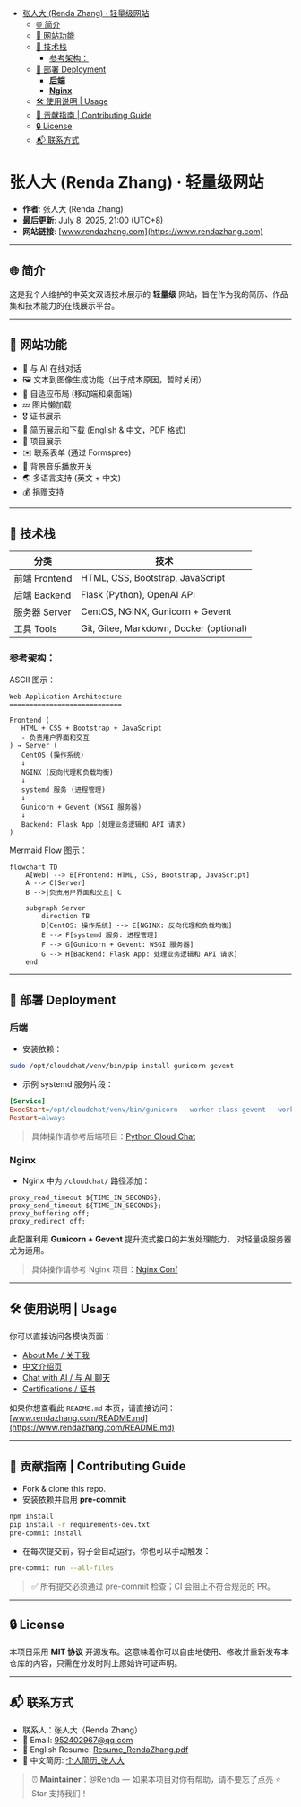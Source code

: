 <!-- START doctoc generated TOC please keep comment here to allow auto update -->
<!-- DON'T EDIT THIS SECTION, INSTEAD RE-RUN doctoc TO UPDATE -->
<!-- DON'T EDIT THIS SECTION, INSTEAD RE-RUN doctoc TO UPDATE -->

- [张人大 (Renda Zhang) · 轻量级网站](#%E5%BC%A0%E4%BA%BA%E5%A4%A7-renda-zhang-%C2%B7-%E8%BD%BB%E9%87%8F%E7%BA%A7%E7%BD%91%E7%AB%99)
  - [🌐 简介](#-%E7%AE%80%E4%BB%8B)
  - [📌 网站功能](#-%E7%BD%91%E7%AB%99%E5%8A%9F%E8%83%BD)
  - [🧠 技术栈](#-%E6%8A%80%E6%9C%AF%E6%A0%88)
    - [参考架构：](#%E5%8F%82%E8%80%83%E6%9E%B6%E6%9E%84)
  - [🚀 部署 Deployment](#-%E9%83%A8%E7%BD%B2-deployment)
    - [**后端**](#%E5%90%8E%E7%AB%AF)
    - [**Nginx**](#nginx)
  - [🛠️ 使用说明 | Usage](#-%E4%BD%BF%E7%94%A8%E8%AF%B4%E6%98%8E--usage)
  - [🤝 贡献指南 | Contributing Guide](#-%E8%B4%A1%E7%8C%AE%E6%8C%87%E5%8D%97--contributing-guide)
  - [🔒 License](#-license)
  - [📬 联系方式](#-%E8%81%94%E7%B3%BB%E6%96%B9%E5%BC%8F)

<!-- END doctoc generated TOC please keep comment here to allow auto update -->

# 张人大 (Renda Zhang) · 轻量级网站

* **作者**: 张人大 (Renda Zhang)
* **最后更新**: July 8, 2025, 21:00 (UTC+8)
* **网站链接**: [www.rendazhang.com](https://www.rendazhang.com)

---

## 🌐 简介

这是我个人维护的中英文双语技术展示的 **轻量级** 网站，旨在作为我的简历、作品集和技术能力的在线展示平台。

---

## 📌 网站功能

- 💬 与 AI 在线对话
- 🖼️ 文本到图像生成功能（出于成本原因，暂时关闭）
- 📱 自适应布局 (移动端和桌面端)
- 💤 图片懒加载
- 🎖️ 证书展示
- 📝 简历展示和下载 (English & 中文，PDF 格式)
- 📂 项目展示
- ✉️ 联系表单 (通过 Formspree)
- 🎵 背景音乐播放开关
- 🌏 多语言支持 (英文 + 中文)
- 💰 捐赠支持
---

## 🧠 技术栈

| 分类 | 技术 |
|------|------|
| 前端 Frontend | HTML, CSS, Bootstrap, JavaScript |
| 后端 Backend | Flask (Python), OpenAI API |
| 服务器 Server | CentOS, NGINX, Gunicorn + Gevent |
| 工具 Tools | Git, Gitee, Markdown, Docker (optional) |

### 参考架构：

ASCII 图示：

```text
Web Application Architecture
============================

Frontend (
   HTML + CSS + Bootstrap + JavaScript
   - 负责用户界面和交互
) → Server (
   CentOS (操作系统)
   ↓
   NGINX (反向代理和负载均衡)
   ↓
   systemd 服务 (进程管理)
   ↓
   Gunicorn + Gevent (WSGI 服务器)
   ↓
   Backend: Flask App (处理业务逻辑和 API 请求)
)
```

Mermaid Flow 图示：

```mermaid
flowchart TD
    A[Web] --> B[Frontend: HTML, CSS, Bootstrap, JavaScript]
    A --> C[Server]
    B -->|负责用户界面和交互| C

    subgraph Server
        direction TB
        D[CentOS: 操作系统] --> E[NGINX: 反向代理和负载均衡]
        E --> F[systemd 服务: 进程管理]
        F --> G[Gunicorn + Gevent: WSGI 服务器]
        G --> H[Backend: Flask App: 处理业务逻辑和 API 请求]
    end
```
---

## 🚀 部署 Deployment

### **后端**

- 安装依赖：

```bash
sudo /opt/cloudchat/venv/bin/pip install gunicorn gevent
```

- 示例 systemd 服务片段：

```ini
[Service]
ExecStart=/opt/cloudchat/venv/bin/gunicorn --worker-class gevent --workers 2 --worker-connections 50 --max-requests 1000 --max-requests-jitter 50 --timeout 300 --bind ${IP}:${PORT} app:app
Restart=always
```

> 具体操作请参考后端项目：[Python Cloud Chat](https://github.com/RendaZhang/python-cloud-chat)

### **Nginx**

- Nginx 中为 `/cloudchat/` 路径添加：

```nginx
proxy_read_timeout ${TIME_IN_SECONDS};
proxy_send_timeout ${TIME_IN_SECONDS};
proxy_buffering off;
proxy_redirect off;
```

此配置利用 **Gunicorn + Gevent** 提升流式接口的并发处理能力，
对轻量级服务器尤为适用。

> 具体操作请参考 Nginx 项目：[Nginx Conf](https://github.com/RendaZhang/nginx-conf)

---

## 🛠️ 使用说明 | Usage

你可以直接访问各模块页面：

- [About Me / 关于我](https://www.rendazhang.com/index_english.html)
- [中文介绍页](https://www.rendazhang.com/index_chinese.html)
- [Chat with AI / 与 AI 聊天](https://www.rendazhang.com/deepseek_chat.html)
- [Certifications / 证书](https://www.rendazhang.com/certifications.html)

如果你想查看此 `README.md` 本页，请直接访问：
[www.rendazhang.com/README.md](https://www.rendazhang.com/README.md)

---

## 🤝 贡献指南 | Contributing Guide

- Fork & clone this repo.
- 安装依赖并启用 **pre-commit**:

```bash
npm install
pip install -r requirements-dev.txt
pre-commit install
```

- 在每次提交前，钩子会自动运行。你也可以手动触发：

```bash
pre-commit run --all-files
```

> ✅ 所有提交必须通过 pre-commit 检查；CI 会阻止不符合规范的 PR。

---

## 🔒 License

本项目采用 **MIT 协议** 开源发布。这意味着你可以自由地使用、修改并重新发布本仓库的内容，只需在分发时附上原始许可证声明。

---

## 📬 联系方式

- 联系人：张人大（Renda Zhang）
- 📧 Email: [952402967@qq.com](mailto:952402967@qq.com)
- 📄 English Resume: [Resume_RendaZhang.pdf](https://www.rendazhang.com/images/Resume_RendaZhang.pdf)
- 📄 中文简历: [个人简历_张人大](https://www.rendazhang.com/images/%E4%B8%AA%E4%BA%BA%E7%AE%80%E5%8E%86_%E5%BC%A0%E4%BA%BA%E5%A4%A7.pdf)


> ⏰ **Maintainer**：@Renda — 如果本项目对你有帮助，请不要忘了点亮 ⭐️ Star 支持我们！

